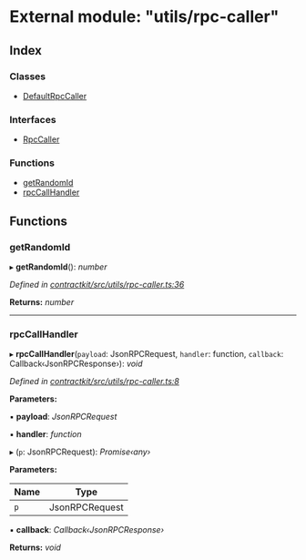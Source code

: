 # External module: "utils/rpc-caller"

## Index

### Classes

* [DefaultRpcCaller](../classes/_utils_rpc_caller_.defaultrpccaller.md)

### Interfaces

* [RpcCaller](../interfaces/_utils_rpc_caller_.rpccaller.md)

### Functions

* [getRandomId](_utils_rpc_caller_.md#getrandomid)
* [rpcCallHandler](_utils_rpc_caller_.md#rpccallhandler)

## Functions

###  getRandomId

▸ **getRandomId**(): *number*

*Defined in [contractkit/src/utils/rpc-caller.ts:36](https://github.com/celo-org/celo-monorepo/blob/master/packages/contractkit/src/utils/rpc-caller.ts#L36)*

**Returns:** *number*

___

###  rpcCallHandler

▸ **rpcCallHandler**(`payload`: JsonRPCRequest, `handler`: function, `callback`: Callback‹JsonRPCResponse›): *void*

*Defined in [contractkit/src/utils/rpc-caller.ts:8](https://github.com/celo-org/celo-monorepo/blob/master/packages/contractkit/src/utils/rpc-caller.ts#L8)*

**Parameters:**

▪ **payload**: *JsonRPCRequest*

▪ **handler**: *function*

▸ (`p`: JsonRPCRequest): *Promise‹any›*

**Parameters:**

Name | Type |
------ | ------ |
`p` | JsonRPCRequest |

▪ **callback**: *Callback‹JsonRPCResponse›*

**Returns:** *void*
